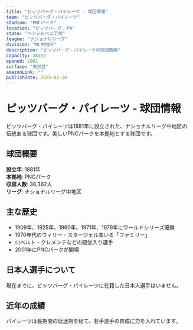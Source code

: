 ```yaml
---
title: "ピッツバーグ・パイレーツ - 球団情報"
team: "ピッツバーグ・パイレーツ"
stadium: "PNCパーク"
location: "ピッツバーグ, PA"
state: "ペンシルベニア州"
league: "ナショナルリーグ"
division: "NL中地区"
description: "ピッツバーグ・パイレーツの球団情報"
capacity: 38362
opened: 2001
surface: "天然芝"
amazonLink: ""
publishDate: 2025-01-10
---
```


# ピッツバーグ・パイレーツ - 球団情報

ピッツバーグ・パイレーツは1881年に設立された、ナショナルリーグ中地区の伝統ある球団です。美しいPNCパークを本拠地とする球団です。

## 球団概要

**設立年**: 1881年  
**本拠地**: PNCパーク  
**収容人数**: 38,362人  
**リーグ**: ナショナルリーグ中地区  

## 主な歴史

- 1909年、1925年、1960年、1971年、1979年にワールドシリーズ優勝
- 1970年代のウィリー・スタージェル率いる「ファミリー」
- ロベルト・クレメンテなどの殿堂入り選手
- 2001年にPNCパークが開場

## 日本人選手について

現在までに、ピッツバーグ・パイレーツに在籍した日本人選手はいません。

## 近年の成績

パイレーツは長期間の低迷期を経て、若手選手の育成に力を入れています。